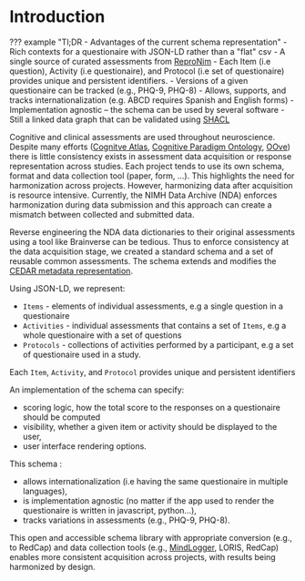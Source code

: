 # Introduction

??? example "Tl;DR - Advantages of the current schema representation"
    - Rich contexts for a questionaire with JSON-LD rather than a "flat" csv
    - A single source of curated assessments from [ReproNim](https://github.com/ReproNim)
    - Each Item (i.e question), Activity (i.e questionaire), and Protocol (i.e set of questionaire)
    provides unique and persistent identifiers.
    - Versions of a given questionaire can be tracked (e.g., PHQ-9, PHQ-8)
    - Allows, supports, and tracks internationalization (e.g. ABCD requires Spanish and English forms)
    - Implementation agnostic – the schema can be used by several software
    - Still a linked data graph that can be validated using [SHACL](https://www.w3.org/TR/shacl/)

Cognitive and clinical assessments are used throughout neuroscience. Despite many efforts
([Cognitve Atlas](https://www.cognitiveatlas.org/), [Cognitive Paradigm Ontology](http://www.cogpo.org/),
[OOve]( ??? )) there is little consistency exists in assessment data acquisition or response
representation across studies. Each project tends to use its own schema, format and data collection
tool (paper, form, ...). This highlights the need for harmonization across projects. However,
harmonizing data after acquisition is resource intensive. Currently, the NIMH Data Archive (NDA)
enforces harmonization during data submission and this approach can create a mismatch between
collected and submitted data.

Reverse engineering the NDA data dictionaries to their original assessments using a tool like
Brainverse can be tedious. Thus to enforce consistency at the data acquisition stage, we created
a standard schema and a set of reusable common assessments. The schema extends and modifies the
[CEDAR metadata representation]( ??? ).

Using JSON-LD, we represent:

-   `Items` - elements of individual assessments, e.g a single question in a questionaire
-   `Activities` - individual assessments that contains a set of `Items`, e.g a whole questionaire
    with a set of questions
-   `Protocols` - collections of activities performed by a participant, e.g a set of questionaire used in a study.

Each `Item`, `Activity`, and `Protocol` provides unique and persistent identifiers

An implementation of the schema can specify:

-   scoring logic, how the total score to the responses on a questionaire should be computed
-   visibility, whether a given item or activity should be displayed to the user,
-   user interface rendering options.

This schema :

-   allows internationalization (i.e having the same questionaire in multiple languages),
-   is implementation agnostic (no matter if the app used to render the questionaire is written in javascript, python...),
-   tracks variations in assessments (e.g., PHQ-9, PHQ-8).

This open and accessible schema library with appropriate conversion (e.g., to RedCap) and data
collection tools (e.g., [MindLogger](https://mindlogger.org/), LORIS, RedCap) enables more consistent
acquisition across projects, with results being harmonized by design.
